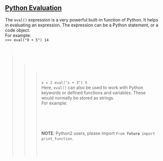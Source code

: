 ## **[Python Evaluation](https://www.hackerrank.com/challenges/python-eval)** 
The <code>eval()</code> expression is a very powerful built-in function of Python. It helps in evaluating an expression. The expression can be a Python statement, or a code object.  <br>For example:<br><code>>>> eval("9 + 5")
14
>>> x = 2
>>> eval("x + 3")
5</code><br>Here, <code>eval()</code> can also be used to work with Python keywords or defined functions and variables. These would normally be stored as strings.  <br>For example:<br><code> 
 </code><br><br><code></code><br><br><strong>NOTE</strong>: Python2 users, please import <code>from __future__ import print_function</code>.  <br><br><br><br>